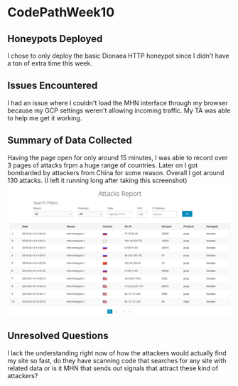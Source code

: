# CodePathWeek10
## Honeypots Deployed
I chose to only deploy the basic Dionaea HTTP honeypot since I didn't have a ton of extra time this week.
## Issues Encountered
I had an issue where I couldn't load the MHN interface through my browser because my GCP settings weren't allowing incoming traffic. My TA was able to help me get it working.
## Summary of Data Collected
Having the page open for only around 15 minutes, I was able to record over 3 pages of attacks frpm a huge range of countries. Later on I got bombarded by attackers from China for some reason. Overall I got around 130 attacks. (I left it running long after taking this screenshot)
<img src=https://github.com/thejimster82/CodePathWeek10/blob/master/Capture.PNG width="800">
## Unresolved Questions
I lack the understanding right now of how the attackers would actually find my site so fast, do they have scanning code that searches for any site with related data or is it MHN that sends out signals that attract these kind of attackers?
